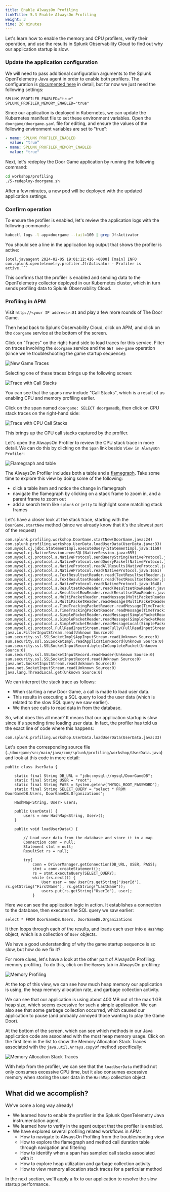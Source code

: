 ```yaml
---
title: Enable AlwaysOn Profiling
linkTitle: 5.3 Enable AlwaysOn Profiling
weight: 3
time: 20 minutes
---
```


Let's learn how to enable the memory and CPU profilers, verify their operation,
and use the results in Splunk Observability Cloud to find out why our application startup is slow. 

### Update the application configuration

We will need to pass additional configuration arguments to the Splunk OpenTelemetry Java agent in order to
enable both profilers. The configuration is [documented here](https://docs.splunk.com/observability/en/gdi/get-data-in/application/java/instrumentation/instrument-java-application.html#activate-alwayson-profiling)
in detail, but for now we just need the following settings: 

````
SPLUNK_PROFILER_ENABLED="true"
SPLUNK_PROFILER_MEMORY_ENABLED="true"
````

Since our application is deployed in Kubernetes, we can update the Kubernetes manifest file to set these environment variables.  Open the `doorgame/doorgame.yaml` file for editing, and ensure the values of the following environment variables are set to "true":

```` yaml
- name: SPLUNK_PROFILER_ENABLED
  value: "true"
- name: SPLUNK_PROFILER_MEMORY_ENABLED
  value: "true"
````

Next, let's redeploy the Door Game application by running the following command:

``` bash
cd workshop/profiling
./5-redeploy-doorgame.sh
```

After a few minutes, a new pod will be deployed with the updated application settings.

### Confirm operation

To ensure the profiler is enabled, let's review the application logs with the following commands:

```` bash
kubectl logs -l app=doorgame --tail=100 | grep JfrActivator
````

You should see a line in the application log output that shows the profiler is active:

```` log
[otel.javaagent 2024-02-05 19:01:12:416 +0000] [main] INFO com.splunk.opentelemetry.profiler.JfrActivator - Profiler is active.```
````

This confirms that the profiler is enabled and sending data to the OpenTelemetry collector deployed in our Kubernetes cluster, which in turn sends profiling data to Splunk Observability Cloud.

### Profiling in APM

Visit `http://<your IP address>:81` and play a few more rounds of The Door Game.

Then head back to Splunk Observability Cloud, click on APM, and click on the `doorgame` service at the bottom of the screen.

Click on "Traces" on the right-hand side to load traces for this service.  Filter on traces involving the `doorgame` service and the `GET new-game` operation (since we're troubleshooting the game startup sequence):

![New Game Traces](../images/new_game_traces.png)

Selecting one of these traces brings up the following screen: 

![Trace with Call Stacks](../images/trace_with_call_stacks.png)

You can see that the spans now include "Call Stacks", which is a result of us enabling CPU and memory profiling earlier. 

Click on the span named `doorgame: SELECT doorgamedb`, then click on CPU stack traces on the right-hand side: 

![Trace with CPU Call Stacks](../images/trace_with_cpu_call_stacks.png)

This brings up the CPU call stacks captured by the profiler.

Let's open the AlwaysOn Profiler to review the CPU stack trace in more detail.  We can do this by clicking on the `Span` link beside `View in AlwaysOn Profiler`:

![Flamegraph and table](../images/flamegraph_and_table.png)

The AlwaysOn Profiler includes both a table and a [flamegraph](https://www.brendangregg.com/flamegraphs.html). Take some time to explore this view by doing some of the following:

* click a table item and notice the change in flamegraph
* navigate the flamegraph by clicking on a stack frame to zoom in, and a parent frame to zoom out
* add a search term like `splunk` or `jetty` to highlight some matching stack frames

Let's have a closer look at the stack trace, starting with the `DoorGame.startNew` method (since we already know that it's the slowest part of the request)

````
com.splunk.profiling.workshop.DoorGame.startNew(DoorGame.java:24)
com.splunk.profiling.workshop.UserData.loadUserData(UserData.java:33)
com.mysql.cj.jdbc.StatementImpl.executeQuery(StatementImpl.java:1168)
com.mysql.cj.NativeSession.execSQL(NativeSession.java:655)
com.mysql.cj.protocol.a.NativeProtocol.sendQueryString(NativeProtocol.java:998)
com.mysql.cj.protocol.a.NativeProtocol.sendQueryPacket(NativeProtocol.java:1065)
com.mysql.cj.protocol.a.NativeProtocol.readAllResults(NativeProtocol.java:1715)
com.mysql.cj.protocol.a.NativeProtocol.read(NativeProtocol.java:1661)
com.mysql.cj.protocol.a.TextResultsetReader.read(TextResultsetReader.java:48)
com.mysql.cj.protocol.a.TextResultsetReader.read(TextResultsetReader.java:87)
com.mysql.cj.protocol.a.NativeProtocol.read(NativeProtocol.java:1648)
com.mysql.cj.protocol.a.ResultsetRowReader.read(ResultsetRowReader.java:42)
com.mysql.cj.protocol.a.ResultsetRowReader.read(ResultsetRowReader.java:75)
com.mysql.cj.protocol.a.MultiPacketReader.readMessage(MultiPacketReader.java:44)
com.mysql.cj.protocol.a.MultiPacketReader.readMessage(MultiPacketReader.java:66)
com.mysql.cj.protocol.a.TimeTrackingPacketReader.readMessage(TimeTrackingPacketReader.java:41)
com.mysql.cj.protocol.a.TimeTrackingPacketReader.readMessage(TimeTrackingPacketReader.java:62)
com.mysql.cj.protocol.a.SimplePacketReader.readMessage(SimplePacketReader.java:45)
com.mysql.cj.protocol.a.SimplePacketReader.readMessage(SimplePacketReader.java:102)
com.mysql.cj.protocol.a.SimplePacketReader.readMessageLocal(SimplePacketReader.java:137)
com.mysql.cj.protocol.FullReadInputStream.readFully(FullReadInputStream.java:64)
java.io.FilterInputStream.read(Unknown Source:0)
sun.security.ssl.SSLSocketImpl$AppInputStream.read(Unknown Source:0)
sun.security.ssl.SSLSocketImpl.readApplicationRecord(Unknown Source:0)
sun.security.ssl.SSLSocketInputRecord.bytesInCompletePacket(Unknown Source:0)
sun.security.ssl.SSLSocketInputRecord.readHeader(Unknown Source:0)
sun.security.ssl.SSLSocketInputRecord.read(Unknown Source:0)
java.net.SocketInputStream.read(Unknown Source:0)
java.net.SocketInputStream.read(Unknown Source:0)
java.lang.ThreadLocal.get(Unknown Source:0)
````

We can interpret the stack trace as follows: 

* When starting a new Door Game, a call is made to load user data. 
* This results in executing a SQL query to load the user data (which is related to the slow SQL query we saw earlier). 
* We then see calls to read data in from the database. 

So, what does this all mean? It means that our application startup is slow since it's spending time loading user data. In fact, the profiler has told us the exact line of code where this happens: 

````
com.splunk.profiling.workshop.UserData.loadUserData(UserData.java:33)
````

Let's open the corresponding source file (`./doorgame/src/main/java/com/splunk/profiling/workshop/UserData.java`) and look at this code in more detail: 

````
public class UserData {

    static final String DB_URL = "jdbc:mysql://mysql/DoorGameDB";
    static final String USER = "root";
    static final String PASS = System.getenv("MYSQL_ROOT_PASSWORD");
    static final String SELECT_QUERY = "select * FROM DoorGameDB.Users, DoorGameDB.Organizations";

    HashMap<String, User> users;

    public UserData() {
        users = new HashMap<String, User>();
    }

    public void loadUserData() {

        // Load user data from the database and store it in a map
        Connection conn = null;
        Statement stmt = null;
        ResultSet rs = null;

        try{
            conn = DriverManager.getConnection(DB_URL, USER, PASS);
            stmt = conn.createStatement();
            rs = stmt.executeQuery(SELECT_QUERY);
            while (rs.next()) {
                User user = new User(rs.getString("UserId"), rs.getString("FirstName"), rs.getString("LastName"));
                users.put(rs.getString("UserId"), user);
            }
````
Here we can see the application logic in action. It establishes a connection to the database, then executes the SQL query we saw earlier: 

````
select * FROM DoorGameDB.Users, DoorGameDB.Organizations
````

It then loops through each of the results, and loads each user into a `HashMap` object, which is a collection of `User` objects. 

We have a good understanding of why the game startup sequence is so slow, but how do we fix it? 

For more clues, let's have a look at the other part of AlwaysOn Profiling:  memory profiling.  To do this, click on the `Memory` tab in AlwaysOn profiling: 

![Memory Profiling](../images/memory_profiling.png)

At the top of this view, we can see how much heap memory our application is using, the heap memory allocation rate, and garbage collection activity. 

We can see that our application is using about 400 MB out of the max 1 GB heap size, which seems excessive for such a simple application. We can also see that some garbage collection occurred, which caused our application to pause (and probably annoyed those wanting to play the Game Door). 

At the bottom of the screen, which can see which methods in our Java application code are associated with the most heap memory usage. Click on the first item in the list to show the Memory Allocation Stack Traces associated with the `java.util.Arrays.copyOf` method specifically:

![Memory Allocation Stack Traces](../images/memory_allocation_stack_traces.png)

With help from the profiler, we can see that the `loadUserData` method not only consumes excessive CPU time, but it also consumes excessive memory when storing the user data in the `HashMap` collection object. 

## What did we accomplish?

We've come a long way already!

* We learned how to enable the profiler in the Splunk OpenTelemetry Java instrumentation agent.
* We learned how to verify in the agent output that the profiler is enabled.
* We have explored several profiling related workflows in APM:
  * How to navigate to AlwaysOn Profiling from the troubleshooting view
  * How to explore the flamegraph and method call duration table through navigation and filtering
  * How to identify when a span has sampled call stacks associated with it
  * How to explore heap utilization and garbage collection activity 
  * How to view memory allocation stack traces for a particular method 

In the next section, we'll apply a fix to our application to resolve the slow startup performance. 
